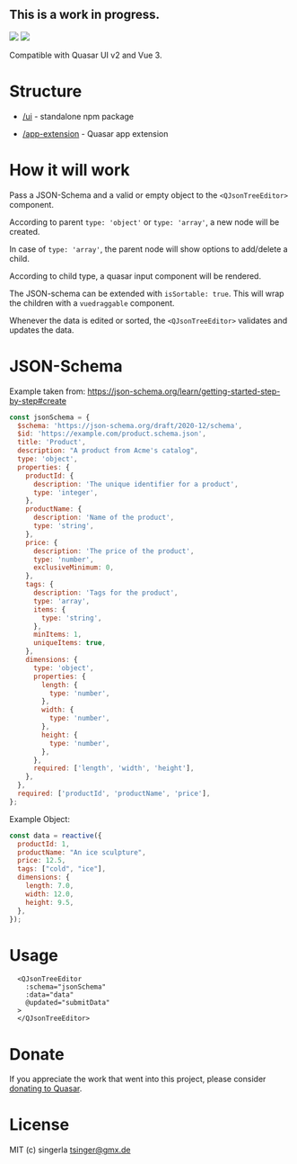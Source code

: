## This is a work in progress.

<img src="https://img.shields.io/npm/v/quasar-ui-json-tree-editor.svg?label=quasar-ui-json-tree-editor">
<img src="https://img.shields.io/npm/v/quasar-app-extension-json-tree-editor.svg?label=quasar-app-extension-json-tree-editor">

Compatible with Quasar UI v2 and Vue 3.

# Structure

- [/ui](ui) - standalone npm package

- [/app-extension](app-extension) - Quasar app extension

# How it will work
Pass a JSON-Schema and a valid or empty object to the `<QJsonTreeEditor>` component. 

According to parent `type: 'object'` or `type: 'array'`, a new node will be created.

In case of `type: 'array'`, the parent node will show options to add/delete a child.

According to child type, a quasar input component will be rendered.

The JSON-schema can be extended with `isSortable: true`. This will wrap the children with a `vuedraggable` component.

Whenever the data is edited or sorted, the `<QJsonTreeEditor>` validates and updates the data.

# JSON-Schema

Example taken from:
https://json-schema.org/learn/getting-started-step-by-step#create

```js
const jsonSchema = {
  $schema: 'https://json-schema.org/draft/2020-12/schema',
  $id: 'https://example.com/product.schema.json',
  title: 'Product',
  description: "A product from Acme's catalog",
  type: 'object',
  properties: {
    productId: {
      description: 'The unique identifier for a product',
      type: 'integer',
    },
    productName: {
      description: 'Name of the product',
      type: 'string',
    },
    price: {
      description: 'The price of the product',
      type: 'number',
      exclusiveMinimum: 0,
    },
    tags: {
      description: 'Tags for the product',
      type: 'array',
      items: {
        type: 'string',
      },
      minItems: 1,
      uniqueItems: true,
    },
    dimensions: {
      type: 'object',
      properties: {
        length: {
          type: 'number',
        },
        width: {
          type: 'number',
        },
        height: {
          type: 'number',
        },
      },
      required: ['length', 'width', 'height'],
    },
  },
  required: ['productId', 'productName', 'price'],
};
```

Example Object:

```js
const data = reactive({
  productId: 1,
  productName: "An ice sculpture",
  price: 12.5,
  tags: ["cold", "ice"],
  dimensions: {
    length: 7.0,
    width: 12.0,
    height: 9.5,
  },
});
```

# Usage
```vue
  <QJsonTreeEditor
    :schema="jsonSchema"
    :data="data"
    @updated="submitData"
  >
  </QJsonTreeEditor>
```

# Donate

If you appreciate the work that went into this project, please consider [donating to Quasar](https://donate.quasar.dev).

# License

MIT (c) singerla <tsinger@gmx.de>
